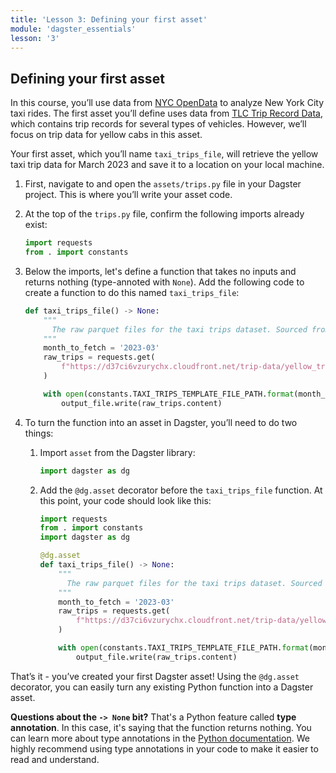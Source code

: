 ```yaml
---
title: 'Lesson 3: Defining your first asset'
module: 'dagster_essentials'
lesson: '3'
---
```


## Defining your first asset

In this course, you’ll use data from [NYC OpenData](https://opendata.cityofnewyork.us/) to analyze New York City taxi rides. The first asset you’ll define uses data from [TLC Trip Record Data](https://www.nyc.gov/site/tlc/about/tlc-trip-record-data.page), which contains trip records for several types of vehicles. However, we’ll focus on trip data for yellow cabs in this asset.

Your first asset, which you’ll name `taxi_trips_file`, will retrieve the yellow taxi trip data for March 2023 and save it to a location on your local machine.

1. First, navigate to and open the `assets/trips.py` file in your Dagster project. This is where you’ll write your asset code.

2. At the top of the `trips.py` file, confirm the following imports already exist:

   ```python
   import requests
   from . import constants
   ```

3. Below the imports, let's define a function that takes no inputs and returns nothing (type-annoted with `None`). Add the following code to create a function to do this named `taxi_trips_file`:

   ```python
   def taxi_trips_file() -> None:
       """
         The raw parquet files for the taxi trips dataset. Sourced from the NYC Open Data portal.
       """
       month_to_fetch = '2023-03'
       raw_trips = requests.get(
           f"https://d37ci6vzurychx.cloudfront.net/trip-data/yellow_tripdata_{month_to_fetch}.parquet"
       )

       with open(constants.TAXI_TRIPS_TEMPLATE_FILE_PATH.format(month_to_fetch), "wb") as output_file:
           output_file.write(raw_trips.content)
   ```

4. To turn the function into an asset in Dagster, you’ll need to do two things:

   1. Import `asset` from the Dagster library:

      ```python
      import dagster as dg
      ```

   2. Add the `@dg.asset` decorator before the `taxi_trips_file` function. At this point, your code should look like this:

      ```python
      import requests
      from . import constants
      import dagster as dg

      @dg.asset
      def taxi_trips_file() -> None:
          """
            The raw parquet files for the taxi trips dataset. Sourced from the NYC Open Data portal.
          """
          month_to_fetch = '2023-03'
          raw_trips = requests.get(
              f"https://d37ci6vzurychx.cloudfront.net/trip-data/yellow_tripdata_{month_to_fetch}.parquet"
          )

          with open(constants.TAXI_TRIPS_TEMPLATE_FILE_PATH.format(month_to_fetch), "wb") as output_file:
              output_file.write(raw_trips.content)
      ```

That’s it - you’ve created your first Dagster asset! Using the `@dg.asset` decorator, you can easily turn any existing Python function into a Dagster asset.

**Questions about the `-> None` bit?** That's a Python feature called **type annotation**. In this case, it's saying that the function returns nothing. You can learn more about type annotations in the [Python documentation](https://docs.python.org/3/library/typing.html). We highly recommend using type annotations in your code to make it easier to read and understand.